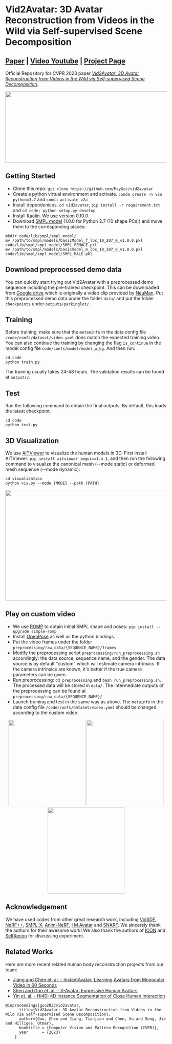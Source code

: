 # Vid2Avatar: 3D Avatar Reconstruction from Videos in the Wild via Self-supervised Scene Decomposition
## [Paper](https://arxiv.org/abs/2302.11566) | [Video Youtube](https://youtu.be/EGi47YeIeGQ) | [Project Page](https://moygcc.github.io/vid2avatar/)


Official Repository for CVPR 2023 paper [*Vid2Avatar: 3D Avatar Reconstruction from Videos in the Wild via Self-supervised Scene Decomposition*](https://arxiv.org/abs/2302.11566). 

<img src="assets/teaser.png" width="800" height="223"/> 

## Getting Started
* Clone this repo: `git clone https://github.com/MoyGcc/vid2avatar`
* Create a python virtual environment and activate. `conda create -n v2a python=3.7` and `conda activate v2a`
* Install dependenices. `cd vid2avatar`, `pip install -r requirement.txt` and `cd code; python setup.py develop`
* Install [Kaolin](https://kaolin.readthedocs.io/en/v0.10.0/notes/installation.html). We use version 0.10.0.
* Download [SMPL model](https://smpl.is.tue.mpg.de/download.php) (1.0.0 for Python 2.7 (10 shape PCs)) and move them to the corresponding places:
```
mkdir code/lib/smpl/smpl_model/
mv /path/to/smpl/models/basicModel_f_lbs_10_207_0_v1.0.0.pkl code/lib/smpl/smpl_model/SMPL_FEMALE.pkl
mv /path/to/smpl/models/basicmodel_m_lbs_10_207_0_v1.0.0.pkl code/lib/smpl/smpl_model/SMPL_MALE.pkl
```
## Download preprocessed demo data
You can quickly start trying out Vid2Avatar with a preprocessed demo sequence including the pre-trained checkpoint. This can be downloaded from [Google drive](https://drive.google.com/drive/u/1/folders/1AUtKSmib7CvpWBCFO6mQ9spVrga_CTU4) which is originally a video clip provided by [NeuMan](https://github.com/apple/ml-neuman). Put this preprocessed demo data under the folder `data/` and put the folder `checkpoints` under `outputs/parkinglot/`.

## Training
Before training, make sure that the `metaninfo` in the data config file `/code/confs/dataset/video.yaml` does match the expected training video. You can also continue the training by changing the flag `is_continue` in the model config file `code/confs/model/model_w_bg`. And then run:
```
cd code
python train.py
```
The training usually takes 24-48 hours. The validation results can be found at `outputs/`.
## Test
Run the following command to obtain the final outputs. By default, this loads the latest checkpoint.
```
cd code
python test.py
```
## 3D Visualization
We use [AITViewer](https://github.com/eth-ait/aitviewer) to visualize the human models in 3D. First install AITViewer: `pip install aitviewer imgui==1.4.1`, and then run the following command to visualize the canonical mesh (--mode static) or deformed mesh sequence (--mode dynamic):
```
cd visualization 
python vis.py --mode {MODE} --path {PATH}
```
<p align="center">
  <img src="assets/parkinglot_360.gif" width="623" height="346"/> 
</p>

## Play on custom video
* We use [ROMP](https://github.com/Arthur151/ROMP#installation) to obtain initial SMPL shape and poses: `pip install --upgrade simple-romp`
* Install [OpenPose](https://github.com/CMU-Perceptual-Computing-Lab/openpose/blob/master/doc/installation/0_index.md) as well as the python bindings.
* Put the video frames under the folder `preprocessing/raw_data/{SEQUENCE_NAME}/frames`
* Modify the preprocessing script `preprocessing/run_preprocessing.sh` accordingly: the data source, sequence name, and the gender. The data source is by default "custom" which will estimate camera intrinsics. If the camera intrinsics are known, it's better if the true camera parameters can be given.
* Run preprocessing: `cd preprocessing` and `bash run_preprocessing.sh`. The processed data will be stored in `data/`. The intermediate outputs of the preprocessing can be found at `preprocessing/raw_data/{SEQUENCE_NAME}/`
* Launch training and test in the same way as above. The `metainfo` in the data config file `/code/confs/dataset/video.yaml` should be changed according to the custom video.

<p align="center">
  <img src="assets/roger.gif" width="240" height="270"/>  <img src="assets/exstrimalik.gif" width="240" height="270"/> <img src="assets/martial.gif" width="240" height="270"/>
</p>

## Acknowledgement
We have used codes from other great research work, including [VolSDF](https://github.com/lioryariv/volsdf), [NeRF++](https://github.com/Kai-46/nerfplusplus), [SMPL-X](https://github.com/vchoutas/smplx), [Anim-NeRF](https://github.com/JanaldoChen/Anim-NeRF), [I M Avatar](https://github.com/zhengyuf/IMavatar) and [SNARF](https://github.com/xuchen-ethz/snarf). We sincerely thank the authors for their awesome work! We also thank the authors of [ICON](https://github.com/YuliangXiu/ICON) and [SelfRecon](https://github.com/jby1993/SelfReconCode) for discussing experiment.

## Related Works 
Here are more recent related human body reconstruction projects from our team:
* [Jiang and Chen et. al. - InstantAvatar: Learning Avatars from Monocular Video in 60 Seconds](https://github.com/tijiang13/InstantAvatar)
* [Shen and Guo et. al. - X-Avatar: Expressive Human Avatars](https://skype-line.github.io/projects/X-Avatar/)
* [Yin et. al. - Hi4D: 4D Instance Segmentation of Close Human Interaction](https://yifeiyin04.github.io/Hi4D/)

```
@inproceedings{guo2023vid2avatar,
      title={Vid2Avatar: 3D Avatar Reconstruction from Videos in the Wild via Self-supervised Scene Decomposition},
      author={Guo, Chen and Jiang, Tianjian and Chen, Xu and Song, Jie and Hilliges, Otmar},    
      booktitle = {Computer Vision and Pattern Recognition (CVPR)},
      year      = {2023}
    }
```
